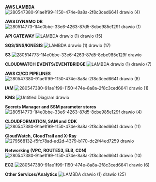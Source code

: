 **AWS LAMBDA**
![280547380-91ae1f99-1150-474e-8a8a-2f8c3ced6641 drawio (4)](https://github.com/souravs17031999/CDA-AWS-DVA-C02/assets/33771969/72372e75-5980-4bb4-9be6-4e218517afbd)

**AWS DYNAMO DB**
![280514773-1f4e0bbe-33e6-4263-87d5-8cbe985e129f drawio (1)](https://github.com/souravs17031999/CDA-AWS-DVA-C02/assets/33771969/498dba22-dea3-4ca5-bd1a-6b3de8f6fe09)

**API GATEWAY**
![LAMBDA drawio (1) drawio (15)](https://github.com/souravs17031999/CDA-AWS-DVA-C02/assets/33771969/d0f9052a-bac2-4164-8496-40d0c5c76a26)

**SQS/SNS/KINESIS**
![LAMBDA drawio (1) drawio (17)](https://github.com/souravs17031999/CDA-AWS-DVA-C02/assets/33771969/77acaa98-fda7-4345-85aa-c45e3c33f242)

**S3**
![280514773-1f4e0bbe-33e6-4263-87d5-8cbe985e129f drawio](https://github.com/souravs17031999/CDA-AWS-DVA-C02/assets/33771969/43acfba2-e068-4cd9-83be-804b6cfafeaa)

**CLOUDWATCH EVENTS/EVENTBRIDGE**
![LAMBDA drawio (1) drawio (7)](https://github.com/souravs17031999/CDA-AWS-DVA-C02/assets/33771969/a0ae30cc-1def-4470-a54a-29c86ea36490)

**AWS CI/CD PIPELINES**
![280547380-91ae1f99-1150-474e-8a8a-2f8c3ced6641 drawio (8)](https://github.com/souravs17031999/CDA-AWS-DVA-C02/assets/33771969/3ebc9f95-4325-4a7f-8c87-059c0ab68ce7)

**IAM**
![280547380-91ae1f99-1150-474e-8a8a-2f8c3ced6641 drawio (1)](https://github.com/souravs17031999/CDA-AWS-DVA-C02/assets/33771969/274bdc43-91ee-4070-b068-cb7ab4f33143)

**KMS**
![Untitled Diagram drawio](https://github.com/souravs17031999/CDA-AWS-DVA-C02/assets/33771969/d1c7bd80-b535-4460-b11d-d8242aeb4895)

**Secrets Manager and SSM parameter stores**
![280514773-1f4e0bbe-33e6-4263-87d5-8cbe985e129f drawio (4)](https://github.com/souravs17031999/CDA-AWS-DVA-C02/assets/33771969/5d7757f7-1456-4edd-b05a-d58541faa717)

**CLOUDFORMATION, SAM and CDK**
![280547380-91ae1f99-1150-474e-8a8a-2f8c3ced6641 drawio (11)](https://github.com/souravs17031999/CDA-AWS-DVA-C02/assets/33771969/b859ad6d-20dd-464c-b3ed-6a4df25e2397)

**CloudWatch, CloudTrail and X-Ray**
![279568132-f5fc78ad-ad2d-4379-b170-dc2f44ed7259 drawio](https://github.com/souravs17031999/CDA-AWS-DVA-C02/assets/33771969/f516763b-69b6-4095-a7de-eb9fafc0f67a)

**Networking (VPC, ROUTE53, ELB, CDN)**
![280547380-91ae1f99-1150-474e-8a8a-2f8c3ced6641 drawio (10)](https://github.com/souravs17031999/CDA-AWS-DVA-C02/assets/33771969/0cf389aa-a4be-4e00-b949-35fd71394d30)

**EC2**
![280547380-91ae1f99-1150-474e-8a8a-2f8c3ced6641 drawio (6)](https://github.com/souravs17031999/CDA-AWS-DVA-C02/assets/33771969/c39bd17d-467d-4f32-a800-23eee97f1043)

**Other Services/Analytics**
![LAMBDA drawio (1) drawio (25)](https://github.com/souravs17031999/CDA-AWS-DVA-C02/assets/33771969/f1d966e3-569e-42c8-81b9-59926d526cb8)
